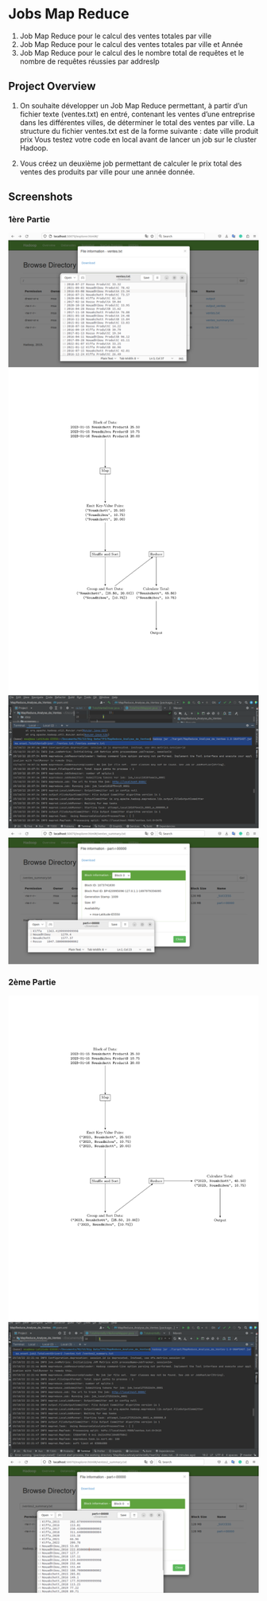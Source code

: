 
# Jobs Map Reduce
1) Job Map Reduce  pour le calcul des ventes totales par ville
2) Job Map Reduce  pour le calcul des ventes totales par ville et Année
3) Job Map Reduce  pour le calcul des le nombre total de
requêtes et le nombre de requêtes réussies par addresIp
## Project Overview
1) On souhaite développer un Job Map Reduce permettant, à partir d’un
   fichier texte (ventes.txt) en entré, contenant les ventes d’une entreprise dans
   les différentes villes, de déterminer le total des ventes par ville. La structure
   du fichier ventes.txt est de la forme suivante :
   date ville produit prix
   Vous testez votre code en local avant de lancer un job sur le cluster Hadoop.

2) Vous créez un deuxième job permettant de calculer le prix total des ventes
   des produits par ville pour une année donnée.



## Screenshots
### 1ère Partie

![Image](screenes/0.png)
![Image](screenes/graphe-1.png)
![Image](screenes/1.png)
![Image](screenes/2.png)
### 2ème Partie
![Image](screenes/graphe-2.png)
![Image](screenes/3.png)
![Image](screenes/4.png)
